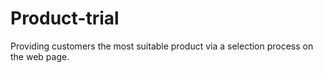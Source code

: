 # Product-trial
Providing customers the most suitable product via a selection process on the web page.
